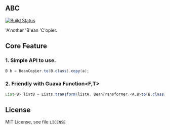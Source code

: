 ABC
----
[![Build Status](https://api.travis-ci.org/code4craft/xsoup.png?branch=master)](https://travis-ci.org/code4craft/xsoup)

'A'nother 'B'ean 'C'opier.

## Core Feature

### 1. Simple API to use.

```java
B b = BeanCopier.to(B.class).copy(a);
```

### 2. Friendly with Guava Function<F,T>

```java
List<B> listB = Lists.transform(listA, BeanTransformer.<A,B>to(B.class));
```


## License

MIT License, see file `LICENSE`


